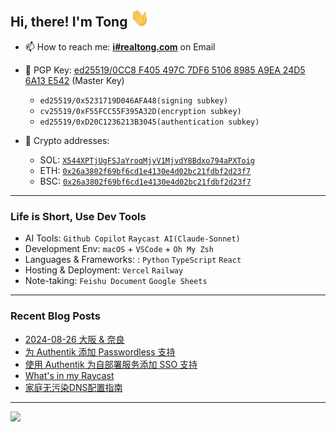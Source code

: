 ## Hi, there! I'm Tong <img src="https://raw.githubusercontent.com/realtong/realtong/main/wave.gif" width="30px">


- 📫 How to reach me: **[i#realtong.com](mailto:i@realtong.com)** on Email
- 🔑 PGP Key: [ed25519/0CC8 F405 497C 7DF6 5106 8985 A9EA 24D5 6A13 E542](https://github.com/RealTong.gpg) (Master Key)
  
  - `ed25519/0x5231719D046AFA48(signing subkey)`
  - `cv25519/0xF55FCC55F395A32D(encryption subkey)`
  - `ed25519/0xD20C1236213B3045(authentication subkey)`
- 🔗 Crypto addresses:
  - SOL: [`X544XPTjUgFSJaYroqMjyV1MjvdY8Bdxo794aPXToig`](https://solscan.io/account/X544XPTjUgFSJaYroqMjyV1MjvdY8Bdxo794aPXToig)
  - ETH: [`0x26a3802f69bf6cd1e4130e4d02bc21fdbf2d23f7`](https://etherscan.io/address/0x26a3802f69bf6cd1e4130e4d02bc21fdbf2d23f7)
  - BSC: [`0x26a3802f69bf6cd1e4130e4d02bc21fdbf2d23f7`](https://bscscan.com/address/0x26a3802f69bf6cd1e4130e4d02bc21fdbf2d23f7)

---
### Life is Short, Use Dev Tools
- AI Tools: `Github Copilot` `Raycast AI(Claude-Sonnet)`
- Development Env: `macOS` + `VSCode` + `Oh My Zsh`
- Languages & Frameworks: : `Python` `TypeScript` `React`
- Hosting & Deployment: `Vercel` `Railway` 
- Note-taking: `Feishu Document` `Google Sheets`

---
### Recent Blog Posts
<!-- BLOG-POST-LIST:START -->
- [2024-08-26 大阪 &amp; 奈良](https://www.realtong.com/posts/osaka20240826-trip/)
- [为 Authentik 添加 Passwordless 支持](https://www.realtong.com/posts/authentik-passwordless/)
- [使用 Authentik 为自部署服务添加 SSO 支持](https://www.realtong.com/posts/authentik-sso/)
- [What&#39;s in my Raycast](https://www.realtong.com/posts/what-s-in-my-raycast/)
- [家庭无污染DNS配置指南](https://www.realtong.com/posts/dns-configuration/)
<!-- BLOG-POST-LIST:END -->

---
![](https://pixel-profile.vercel.app/api/github-stats?username=RealTong&screen_effect=true&background=linear-gradient(to%20bottom%20right%2C%20%232aeeff%2C%20%235580eb))
